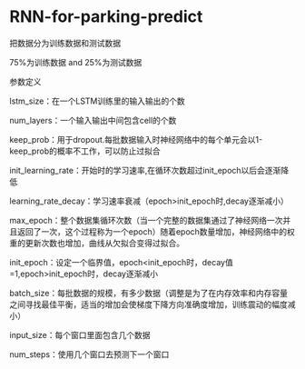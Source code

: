 # RNN-for-parking-predict

把数据分为训练数据和测试数据

75%为训练数据 and 25%为测试数据


参数定义

lstm_size：在一个LSTM训练里的输入输出的个数

num_layers：一个输入输出中间包含cell的个数

keep_prob：用于dropout.每批数据输入时神经网络中的每个单元会以1-keep_prob的概率不工作，可以防止过拟合

init_learning_rate：开始时的学习速率,在循环次数超过init_epoch以后会逐渐降低

learning_rate_decay：学习速率衰减（epoch>init_epoch时,decay逐渐减小）

max_epoch：整个数据集循环次数（当一个完整的数据集通过了神经网络一次并且返回了一次，这个过程称为一个epoch）随着epoch数量增加，神经网络中的权重的更新次数也增加，曲线从欠拟合变得过拟合。

init_epoch：设定一个临界值，epoch<init_epoch时，decay值=1,epoch>init_epoch时，decay逐渐减小

batch_size：每批数据的规模，有多少数据（调整是为了在内存效率和内存容量之间寻找最佳平衡，适当的增加会使梯度下降方向准确度增加，训练震动的幅度减小）

input_size：每个窗口里面包含几个数据

num_steps：使用几个窗口去预测下一个窗口

